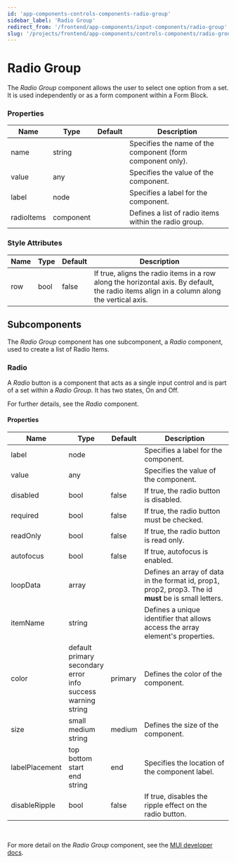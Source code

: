 ```yaml
---
id: 'app-components-controls-components-radio-group'
sidebar_label: 'Radio Group'
redirect_from: '/frontend/app-components/input-components/radio-group'
slug: '/projects/frontend/app-components/controls-components/radio-group'
---
```


# Radio Group

The *Radio Group* component allows the user to select one option from a set.  It is used independently or as a form component within a Form Block.

### Properties

<table>
<thead>
<tr><th>Name</th><th>Type</th><th>Default</th><th>Description</th></tr>
</thead>
<tbody>
<tr><td>name</td><td>string</td><td></td><td>Specifies the name of the component (form component only).</td></tr>
<tr><td>value</td><td>any</td><td></td><td>Specifies the value of the component.</td></tr>
<tr><td>label</td><td>node</td><td></td><td>Specifies a label for the component.</td></tr>
<tr><td>radioItems</td><td>component</td><td></td><td>Defines a list of radio items within the radio group.</td></tr>
</tbody>
</table>

### Style Attributes

<table>
<thead>
<tr><th>Name</th><th>Type</th><th>Default</th><th>Description</th></tr>
</thead>
<tbody>
<tr><td>row</td><td>bool</td><td>false</td><td>If true, aligns the radio items in a row along the horizontal axis. By default, the radio items align in a column along the vertical axis.</td></tr>
</tbody>
</table>

## Subcomponents

The _Radio Group_ component has one subcomponent, a _Radio_ component, used to create a list of Radio Items.

### Radio

A *Radio* button is a component that acts as a single input control and is part of a set within a *Radio Group*. It has two states, On and Off.

For further details, see the *Radio* component.

#### Properties

<table>
<thead>
<tr><th>Name</th><th>Type</th><th>Default</th><th>Description</th></tr>
</thead>
<tbody>
<tr><td>label</td><td>node</td><td></td><td>Specifies a label for the component.</td></tr>
<tr><td>value</td><td>any</td><td></td><td>Specifies the value of the component.</td></tr>
<tr><td>disabled</td><td>bool</td><td>false</td><td>If true, the radio button is disabled.</td></tr>
<tr><td>required</td><td>bool</td><td>false</td><td>If true, the radio button must be checked.</td></tr>
<tr><td>readOnly</td><td>bool</td><td>false</td><td>If true, the radio button is read only.</td></tr>
<tr><td>autofocus</td><td>bool</td><td>false</td><td>If true, autofocus is enabled.</td></tr>
<tr><td>loopData</td><td>array</td><td></td><td>Defines an array of data in the format id, prop1, prop2, prop3. The id <b>must</b> be is small letters.</td></tr>
<tr><td>itemName</td><td>string</td><td></td><td>Defines a unique identifier that allows access the array element's properties.</td></tr>
<tr><td>color</td><td>default<br/>primary<br/>secondary<br/>error<br/>info<br/>success<br/>warning<br/>string</td><td>primary</td><td>Defines the color of the component.</td></tr>
<tr><td>size</td><td>small<br/>medium<br/>string</td><td>medium</td><td>Defines the size of the component.</td></tr>
<tr><td>labelPlacement</td><td>top<br/>bottom<br/>start<br/>end<br/>string</td><td>end</td><td>Specifies the location of the component label.</td></tr>
<tr><td>disableRipple</td><td>bool</td><td>false</td><td>If true, disables the ripple effect on the radio button.</td></tr>
</tbody>
</table>
<br/>

For more detail on the _Radio Group_ component, see the [MUI developer docs](https://mui.com/material-ui/api/radio-group/).
